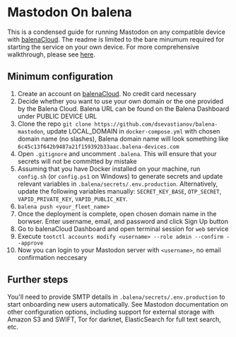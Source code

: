 # Mastodon On balena

This is a condensed guide for running Mastodon on any compatible device with [balenaCloud](https://dashboard.balena-cloud.com/login). The readme is limited to the bare minumum required for starting the service on your own device. For more comprehensive walkthrough, please see [here](https://www.balena.io/blog/mastodon-on-balena/).

## Minimum configuration

1. Create an account on [balenaCloud](https://dashboard.balena-cloud.com/login). No credit card necessary
2. Decide whether you want to use your own domain or the one provided by the Balena Cloud. Balena URL can be found on the Balena Dashboard under PUBLIC DEVICE URL
3. Clone the repo `git clone https://github.com/dsevastianov/balena-mastodon`, update LOCAL_DOMAIN in `docker-compose.yml` with chosen domain name (no slashes), Balena domain name will look something like `6c45c13f642b9487a21f159392b33aac.balena-devices.com`
4. Open `.gitignore` and uncomment `.balena`. This will ensure that your secrets will not be committed by mistake
5. Assuming that you have Docker installed on your machine, run `config.sh` (or `config.ps1` on Windows) to generate secrets and update relevant variables in `.balena/secrets/.env.production`. Alternatively, update the following variables manually: `SECRET_KEY_BASE`, `OTP_SECRET`, `VAPID_PRIVATE_KEY`, `VAPID_PUBLIC_KEY`.
6. `balena push <your_fleet_name>`
7. Once the deployment is complete, open chosen domain name in the borwser. Enter username, email, and password and click Sign Up button
8. Go to balenaCloud Dashboard and open terminal session for `web` service
9. Execute `tootctl accounts modify <username> --role admin --confirm --approve`
10. Now you can login to your Mastodon server with `<username>`, no email confirmation neccesary

## Further steps
You'll need to provide SMTP details in `.balena/secrets/.env.production` to start onboarding new users automatically. See Mastodon documentation on other configuration options, including support for external storage with Amazon S3 and SWIFT, Tor for darknet, ElasticSearch for full text search, etc.